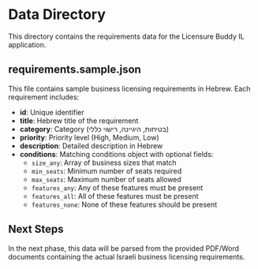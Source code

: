 # Data Directory

This directory contains the requirements data for the Licensure Buddy IL application.

## requirements.sample.json

This file contains sample business licensing requirements in Hebrew. Each requirement includes:

- **id**: Unique identifier
- **title**: Hebrew title of the requirement
- **category**: Category (בטיחות, היגיינה, רישוי כללי)
- **priority**: Priority level (High, Medium, Low)
- **description**: Detailed description in Hebrew
- **conditions**: Matching conditions object with optional fields:
  - `size_any`: Array of business sizes that match
  - `min_seats`: Minimum number of seats required
  - `max_seats`: Maximum number of seats allowed
  - `features_any`: Any of these features must be present
  - `features_all`: All of these features must be present
  - `features_none`: None of these features should be present

## Next Steps

In the next phase, this data will be parsed from the provided PDF/Word documents containing the actual Israeli business licensing requirements.
